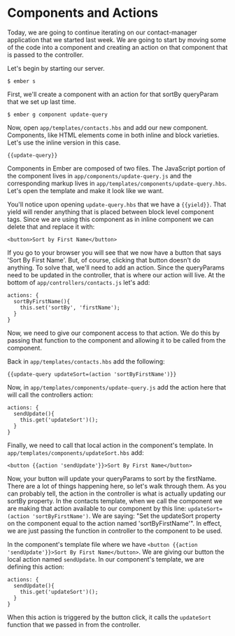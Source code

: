 # Components and Actions

Today, we are going to continue iterating on our contact-manager application that we started last week. We are going to start by moving some of the code into a component and creating an action on that component that is passed to the controller.

Let's begin by starting our server.

    $ ember s

First, we'll create a component with an action for that sortBy queryParam that we set up last time.

    $ ember g component update-query

Now, open `app/templates/contacts.hbs` and add our new component. Components, like HTML elements come in both inline and block varieties. Let's use the inline version in this case.

    {{update-query}}

Components in Ember are composed of two files. The JavaScript portion of the component lives in `app/components/update-query.js` and the corresponding markup lives in `app/templates/components/update-query.hbs`. Let's open the template and make it look like we want.

You'll notice upon opening `update-query.hbs` that we have a `{{yield}}`. That yield will render anything that is placed between block level component tags. Since we are using this component as in inline component we can delete that and replace it with:

    <button>Sort by First Name</button>

If you go to your browser you will see that we now have a button that says 'Sort By First Name'. But, of course, clicking that button doesn't do anything. To solve that, we'll need to add an action. Since the queryParams need to be updated in the controller, that is where our action will live. At the bottom of `app/controllers/contacts.js` let's add:

    actions: {
      sortByFirstName(){
        this.set('sortBy', 'firstName');
      }
    }

Now, we need to give our component access to that action. We do this by passing that function to the component and allowing it to be called from the component.

Back in `app/templates/contacts.hbs` add the following:

    {{update-query updateSort=(action 'sortByFirstName')}}

Now, in `app/templates/components/update-query.js` add the action here that will call the controllers action:

    actions: {
      sendUpdate(){
        this.get('updateSort')();
      }
    }

Finally, we need to call that local action in the component's template. In `app/templates/components/updateSort.hbs` add:

    <button {{action 'sendUpdate'}}>Sort By First Name</button>

Now, your button will update your queryParams to sort by the firstName. There are a lot of things happening here, so let's walk through them. As you can probably tell, the action in the controller is what is actually updating our sortBy property. In the contacts template, when we call the component we are  making that action available to our component by this line: `updateSort=(action 'sortByFirstName')`. We are saying: "Set the updateSort property on the component equal to the action named 'sortByFirstName'". In effect, we are just passing the function in controller to the component to be used.

In the component's template file where we have `<button {{action 'sendUpdate'}}>Sort By First Name</button>`. We are giving our button the local action named `sendUpdate`. In our component's template, we are defining this action:

    actions: {
      sendUpdate(){
        this.get('updateSort')();
      }
    }

When this action is triggered by the button click, it calls the `updateSort` function that we passed in from the controller.
